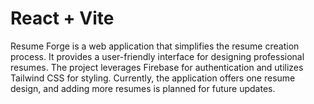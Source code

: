 # React + Vite

Resume Forge is a web application that simplifies the resume creation process. It provides a user-friendly interface for designing professional resumes. The project leverages Firebase for authentication and utilizes Tailwind CSS for styling. Currently, the application offers one resume design, and adding more resumes is planned for future updates.
